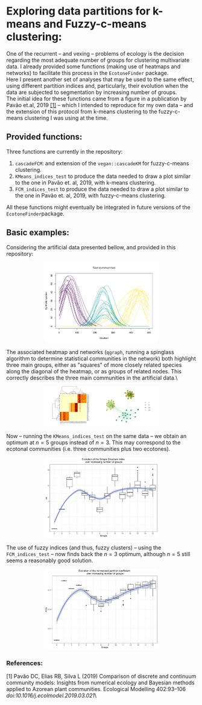 # Exploring data partitions for k-means and Fuzzy-c-means clustering:
One of the recurrent – and vexing – problems of ecology is the decision regarding the most adequate number of groups for clustering multivariate data. I already provided some functions (making use of heatmaps and networks) to facilitate this process in the `EcotoneFinder` package. \
Here I present another set of analyses that may be used to the same effect, using different partition indices and, particularly, their evolution when the data are subjected to segmentation by increasing number of groups. \
The initial idea for these functions came from a figure in a publication by Pav&atilde;o et.al, 2019 [[1]](#1) – which I intended to reproduce for my own data – and the extension of this protocol from k-means clustering to the fuzzy-c-means clustering I was using at the time.

## Provided functions:
Three functions are currently in the repository:
1. `cascadeFCM`: and extension of the `vegan::cascadeKM` for fuzzy-c-means clustering.
2. `KMeans_indices_test` to produce the data needed to draw a plot similar to the one in Pav&atilde;o et. al, 2019, with k-means clustering.
3. `FCM_indices_test` to produce the data needed to draw a plot similar to the one in Pav&atilde;o et. al, 2019, with fuzzy-c-means clustering.

All these functions might eventually be integrated in future versions of the `EcotoneFinder`package.

## Basic examples:
Considering the artificial data presented bellow, and provided in this repository:

<p align="center">
<img src = "./TestCommunities.png" height = 60% width = 60%>
</p>

The associated heatmap and networks (`qgraph`, running a spinglass algorithm to determine statistical communities in the network) both highlight three main groups, either as "squares" of more closely related species along the diagonal of the heatmap, or as groups of related nodes. This correctly describes the three main communities in the artificial data.\

<p align="center">
<img src = "./Heatmap.png" height = 30% width = 30%>
<img src = "./Network.png" height = 30% width = 30%>
</p>

Now – running the `KMeans_indices_test` on the same data – we obtain an optimum at $n = 5$ groups instead of $n = 3$. This may correspond to the ecotonal communities (i.e. three communities plus two ecotones).

<p align="center">
<img src = "./SSI.png" height = 60% width = 60%>
</p>

The use of fuzzy indices (and thus, fuzzy clusters) – using the `FCM_indices_test` – now finds back the $n = 3$ optimum, although $n = 5$ still seems a reasonably good solution.

<p align="center">
<img src = "./PCN.png" height = 60% width = 60%>
</p>

### References:
<a id="1">[1]</a> 
Pavão DC, Elias RB, Silva L (2019) Comparison of discrete and continuum community models: Insights from numerical ecology and Bayesian methods applied to Azorean plant communities. Ecological Modelling 402:93–106 *doi:10.1016/j.ecolmodel.2019.03.021*\



